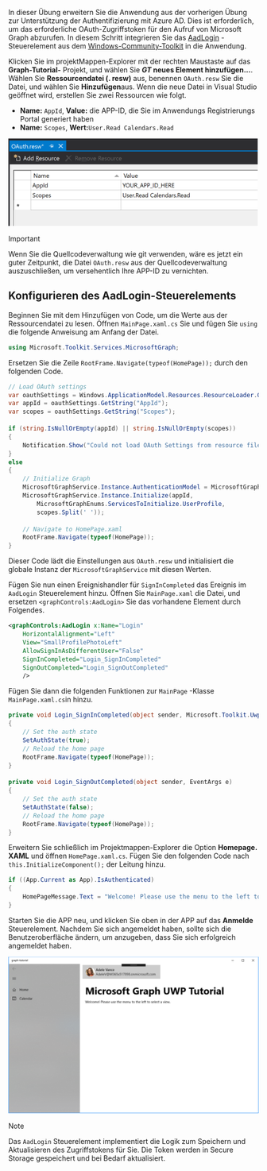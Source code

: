 <!-- markdownlint-disable MD002 MD041 -->

In dieser Übung erweitern Sie die Anwendung aus der vorherigen Übung zur Unterstützung der Authentifizierung mit Azure AD. Dies ist erforderlich, um das erforderliche OAuth-Zugriffstoken für den Aufruf von Microsoft Graph abzurufen. In diesem Schritt integrieren Sie das [AadLogin](https://docs.microsoft.com/dotnet/api/microsoft.toolkit.uwp.ui.controls.graph.aadlogin?view=win-comm-toolkit-dotnet-stable) -Steuerelement aus dem [Windows-Community-Toolkit](https://github.com/Microsoft/WindowsCommunityToolkit) in die Anwendung.

Klicken Sie im projektMappen-Explorer mit der rechten Maustaste auf das **Graph-Tutorial-** Projekt, und wählen Sie **_GT_ neues Element hinzufügen...**. Wählen Sie **Ressourcendatei (. resw)** aus, benennen `OAuth.resw` Sie die Datei, und wählen Sie **Hinzufügen**aus. Wenn die neue Datei in Visual Studio geöffnet wird, erstellen Sie zwei Ressourcen wie folgt.

- **Name:** `AppId`, **Value:** die APP-ID, die Sie im Anwendungs Registrierungs Portal generiert haben
- **Name:** `Scopes`, **Wert:**`User.Read Calendars.Read`

![Screenshot der OAuth. resw-Datei im Visual Studio-Editor](./images/edit-resources-01.png)

> [!IMPORTANT]
> Wenn Sie die Quellcodeverwaltung wie git verwenden, wäre es jetzt ein guter Zeitpunkt, die Datei `OAuth.resw` aus der Quellcodeverwaltung auszuschließen, um versehentlich Ihre APP-ID zu vernichten.

## <a name="configure-the-aadlogin-control"></a>Konfigurieren des AadLogin-Steuerelements

Beginnen Sie mit dem Hinzufügen von Code, um die Werte aus der Ressourcendatei zu lesen. Öffnen `MainPage.xaml.cs` Sie und fügen Sie `using` die folgende Anweisung am Anfang der Datei.

```cs
using Microsoft.Toolkit.Services.MicrosoftGraph;
```

Ersetzen Sie die Zeile `RootFrame.Navigate(typeof(HomePage));` durch den folgenden Code.

```cs
// Load OAuth settings
var oauthSettings = Windows.ApplicationModel.Resources.ResourceLoader.GetForCurrentView("OAuth");
var appId = oauthSettings.GetString("AppId");
var scopes = oauthSettings.GetString("Scopes");

if (string.IsNullOrEmpty(appId) || string.IsNullOrEmpty(scopes))
{
    Notification.Show("Could not load OAuth Settings from resource file.");
}
else
{
    // Initialize Graph
    MicrosoftGraphService.Instance.AuthenticationModel = MicrosoftGraphEnums.AuthenticationModel.V2;
    MicrosoftGraphService.Instance.Initialize(appId,
        MicrosoftGraphEnums.ServicesToInitialize.UserProfile,
        scopes.Split(' '));

    // Navigate to HomePage.xaml
    RootFrame.Navigate(typeof(HomePage));
}
```

Dieser Code lädt die Einstellungen aus `OAuth.resw` und initialisiert die globale Instanz der `MicrosoftGraphService` mit diesen Werten.

Fügen Sie nun einen Ereignishandler für `SignInCompleted` das Ereignis im `AadLogin` Steuerelement hinzu. Öffnen Sie `MainPage.xaml` die Datei, und ersetzen `<graphControls:AadLogin>` Sie das vorhandene Element durch Folgendes.

```xml
<graphControls:AadLogin x:Name="Login"
    HorizontalAlignment="Left"
    View="SmallProfilePhotoLeft"
    AllowSignInAsDifferentUser="False"
    SignInCompleted="Login_SignInCompleted"
    SignOutCompleted="Login_SignOutCompleted"
    />
```

Fügen Sie dann die folgenden Funktionen zur `MainPage` -Klasse `MainPage.xaml.cs`in hinzu.

```cs
private void Login_SignInCompleted(object sender, Microsoft.Toolkit.Uwp.UI.Controls.Graph.SignInEventArgs e)
{
    // Set the auth state
    SetAuthState(true);
    // Reload the home page
    RootFrame.Navigate(typeof(HomePage));
}

private void Login_SignOutCompleted(object sender, EventArgs e)
{
    // Set the auth state
    SetAuthState(false);
    // Reload the home page
    RootFrame.Navigate(typeof(HomePage));
}
```

Erweitern Sie schließlich im Projektmappen-Explorer die Option **Homepage. XAML** und öffnen `HomePage.xaml.cs`. Fügen Sie den folgenden Code nach `this.InitializeComponent();` der Leitung hinzu.

```cs
if ((App.Current as App).IsAuthenticated)
{
    HomePageMessage.Text = "Welcome! Please use the menu to the left to select a view.";
}
```

Starten Sie die APP neu, und klicken Sie oben in der APP auf das **Anmelde** Steuerelement. Nachdem Sie sich angemeldet haben, sollte sich die Benutzeroberfläche ändern, um anzugeben, dass Sie sich erfolgreich angemeldet haben.

![Screenshot der APP nach der Anmeldung](./images/add-aad-auth-01.png)

> [!NOTE]
> Das `AadLogin` Steuerelement implementiert die Logik zum Speichern und Aktualisieren des Zugriffstokens für Sie. Die Token werden in Secure Storage gespeichert und bei Bedarf aktualisiert.